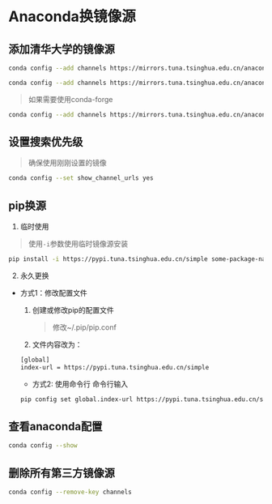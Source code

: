 # Anaconda换镜像源

## 添加清华大学的镜像源

```bash
conda config --add channels https://mirrors.tuna.tsinghua.edu.cn/anaconda/pkgs/free/

conda config --add channels https://mirrors.tuna.tsinghua.edu.cn/anaconda/pkgs/main/
```

> 如果需要使用conda-forge

```bash
conda config --add channels https://mirrors.tuna.tsinghua.edu.cn/anaconda/cloud/conda-forge/
```

## 设置搜索优先级
>
> 确保使用刚刚设置的镜像

```bash
conda config --set show_channel_urls yes
```

## pip换源

1. 临时使用

> 使用`-i`参数使用临时镜像源安装

```bash
pip install -i https://pypi.tuna.tsinghua.edu.cn/simple some-package-name
```

2. 永久更换

* 方式1：修改配置文件
  1. 创建或修改pip的配置文件
     > 修改~/.pip/pip.conf
  2. 文件内容改为：

  ```bash
  [global]
  index-url = https://pypi.tuna.tsinghua.edu.cn/simple 
  ```
  
  * 方式2: 使用命令行
  命令行输入

  ```bash
  pip config set global.index-url https://pypi.tuna.tsinghua.edu.cn/simple 
  ```

## 查看anaconda配置

```bash
conda config --show
```
  
## 删除所有第三方镜像源

```bash
conda config --remove-key channels
```
